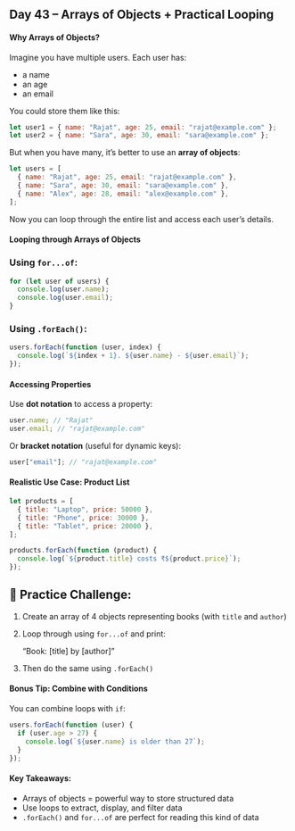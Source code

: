 ## Day 43 – Arrays of Objects + Practical Looping

#### Why Arrays of Objects?

Imagine you have multiple users. Each user has:

- a name
- an age
- an email

You could store them like this:

```js
let user1 = { name: "Rajat", age: 25, email: "rajat@example.com" };
let user2 = { name: "Sara", age: 30, email: "sara@example.com" };
```

But when you have many, it’s better to use an **array of objects**:

```js
let users = [
  { name: "Rajat", age: 25, email: "rajat@example.com" },
  { name: "Sara", age: 30, email: "sara@example.com" },
  { name: "Alex", age: 28, email: "alex@example.com" },
];
```

Now you can loop through the entire list and access each user’s details.

#### Looping through Arrays of Objects

### Using `for...of`:

```js
for (let user of users) {
  console.log(user.name);
  console.log(user.email);
}
```

### Using `.forEach()`:

```js
users.forEach(function (user, index) {
  console.log(`${index + 1}. ${user.name} - ${user.email}`);
});
```

#### Accessing Properties

Use **dot notation** to access a property:

```js
user.name; // "Rajat"
user.email; // "rajat@example.com"
```

Or **bracket notation** (useful for dynamic keys):

```js
user["email"]; // "rajat@example.com"
```

#### Realistic Use Case: Product List

```js
let products = [
  { title: "Laptop", price: 50000 },
  { title: "Phone", price: 30000 },
  { title: "Tablet", price: 20000 },
];

products.forEach(function (product) {
  console.log(`${product.title} costs ₹${product.price}`);
});
```

## 🔸 Practice Challenge:

1. Create an array of 4 objects representing books (with `title` and `author`)
2. Loop through using `for...of` and print:

   “Book: [title] by [author]”

3. Then do the same using `.forEach()`

#### Bonus Tip: Combine with Conditions

You can combine loops with `if`:

```js
users.forEach(function (user) {
  if (user.age > 27) {
    console.log(`${user.name} is older than 27`);
  }
});
```

#### Key Takeaways:

- Arrays of objects = powerful way to store structured data
- Use loops to extract, display, and filter data
- `.forEach()` and `for...of` are perfect for reading this kind of data
